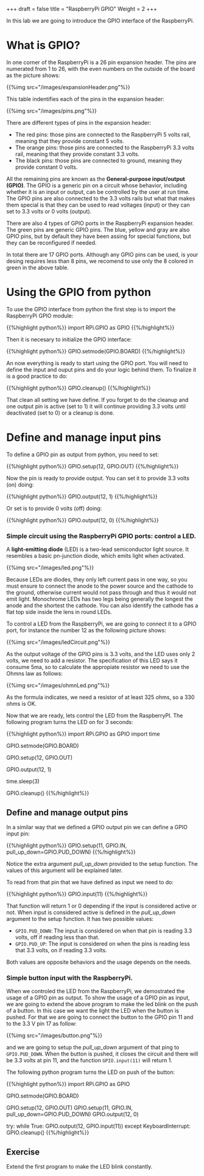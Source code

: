 +++
draft = false
title = "RaspberryPi GPIO"
Weight = 2
+++

In this lab we are going to introduce the GPIO interface of the RaspberryPi.

# What is GPIO?
In one corner of the RaspberryPi is a 26 pin expansion header. The pins are numerated from 1 to 26, with the even numbers on the outside of the board as the picture shows:

{{%img src="/images/expansionHeader.png"%}}

This table indentifies  each of the pins in the expansion header:

{{%img src="/images/pins.png"%}}

There are different types of pins in the expansion header:

* The red pins: those pins are connected to the RaspberryPi 5 volts rail, meaning that they provide constant 5 volts.
* The orange pins: those pins are connected to the RaspberryPi 3.3 volts rail, meaning that they provide constant 3.3 volts.
* The black pins: those pins are connected to ground, meaning they provide constant 0 volts.

All the remaining pins are known as the **General-purpose input/output (GPIO)**. The GPIO is a generic pin on a circuit whose behavior, including whether it is an input or output, can be controlled by the user at run time. The GPIO pins are also connected to the 3.3 volts rails but what that makes them special is that they can be used to read voltages (input) or they can set to 3.3 volts or 0 volts (output).

There are also 4 types of GPIO ports in the RaspberryPi expansion header. The green pins are generic GPIO pins. The blue, yellow and gray are also GPIO pins, but by default they have been assing for special functions, but they can be reconfigured if needed. 

In total there are 17 GPIO ports. Although any GPIO pins can be used, is your desing requires less than 8 pins, we recomend to use only the 8 colored in green in the above table.

# Using the GPIO from python

To use the GPIO interface from python the first step is to import the RaspberryPi GPIO module:

{{%highlight python%}}
import RPi.GPIO as GPIO
{{%/highlight%}}

Then it is necesary to initialize the GPIO interface:

{{%highlight python%}}
GPIO.setmode(GPIO.BOARD)
{{%/highlight%}}

An now everything is ready to start using the GPIO port. You will need to define the input and ouput pins and do your logic behind them. To finalize it is a good practice to do:

{{%highlight python%}}
GPIO.cleanup()
{{%/highlight%}}

That clean all setting we have define. If you forget to do the cleanup and one output pin is active (set to 1) it will continue providing 3.3 volts until deactivated (set to 0) or a cleanup is done.

# Define and manage input pins

To define a GPIO pin as output from python, you need to set:

{{%highlight python%}}
GPIO.setup(12, GPIO.OUT)
{{%/highlight%}}

Now the pin is ready to provide output. You can set it to provide 3.3 volts (on) doing:

{{%highlight python%}}
GPIO.output(12, 1)
{{%/highlight%}}

Or set is to provide 0 volts (off) doing:

{{%highlight python%}}
GPIO.output(12, 0)
{{%/highlight%}}

### Simple circuit using the RaspberryPi GPIO ports: control a LED. 

A **light-emitting diode** (LED) is a two-lead semiconductor light source. It resembles a basic pn-junction diode, which emits light when activated.

{{%img src="/images/led.png"%}}

Because LEDs are diodes, they only left current pass in one way, so you must ensure to connect the anode to the power source and the cathode to the ground, otherwise current would not pass through and thus it would not emit light. Monochrome LEDs has two legs being generally the longest the anode and the shortest the cathode. You can also identify the cathode has a flat top side inside the lens in round LEDs.

To control a LED from the RaspberryPi, we are going to connect it to a GPIO port, for instance the number 12 as the following picture shows:

{{%img src="/images/ledCircuit.png"%}}

As the output voltage of the GPIO pins is 3.3 volts, and the LED uses only 2 volts, we need to add a resistor. The specification of this LED says it consume 5ma, so to calculate the appropiate resistor we need to use the Ohmns law as follows:

{{%img src="/images/ohmnLed.png"%}}

As the formula indicates, we need a resistor of at least 325 ohms, so a 330 ohms is OK.

Now that we are ready, lets control the LED from the RaspberryPI. The following program turns the LED on for 3 seconds:

{{%highlight python%}}
import RPi.GPIO as GPIO
import time

GPIO.setmode(GPIO.BOARD)

GPIO.setup(12, GPIO.OUT)

GPIO.output(12, 1)

time.sleep(3)

GPIO.cleanup()
{{%/highlight%}}


## Define and manage output pins

In a similar way that we defined a GPIO output pin we can define a GPIO input pin:

{{%highlight python%}}
GPIO.setup(11, GPIO.IN, pull_up_down=GPIO.PUD_DOWN)
{{%/highlight%}}

Notice the extra argument *pull_up_down* provided to the setup function. The values of this argument will be explained later.

To read from that pin that we have defined as input we need to do:

{{%highlight python%}}
GPIO.input(11)
{{%/highlight%}}

That function will return 1 or 0 depending if the input is considered active or not. When input is considered active is defined in the *pull_up_down* argument to the setup function. It has two possible values:

* `GPIO.PUD_DOWN`: The input is considered on when that pin is reading 3.3 volts, off if reading less than that.
* `GPIO.PUD_UP`: The input is considered on when the pins is reading less that 3.3 volts, on if reading 3.3 volts.

Both values are opposite behaviors and the usage depends on the needs. 

### Simple button input with the RaspberryPi.

When we controled the LED from the RaspberryPi, we demostrated the usage of a GPIO pin as output. To show the usage of a GPIO pin as input, we are going to extend the above program to make the led blink on the push of a button. In this case we want the light the LED when the button is pushed. For that we are going to connect the button to the GPIO pin 11 and to the 3.3 V pin 17 as follow:

{{%img src="/images/button.png"%}}

and we are going to setup the *pull_up_down* argument of that ping to `GPIO.PUD_DOWN`. When the button is pushed, it closes the circuit and there will be 3.3 volts at pin 11, and the function `GPIO.input(11)` will return 1.

The following python program turns the LED on push of the button:

{{%highlight python%}}
import RPi.GPIO as GPIO

GPIO.setmode(GPIO.BOARD)

GPIO.setup(12, GPIO.OUT)
GPIO.setup(11, GPIO.IN, pull_up_down=GPIO.PUD_DOWN)
GPIO.output(12, 0)

try:
	while True:
		GPIO.output(12, GPIO.input(11))
except KeyboardInterrupt:
	GPIO.cleanup()
{{%/highlight%}}

## Exercise
Extend the first program to make the LED blink constantly.

